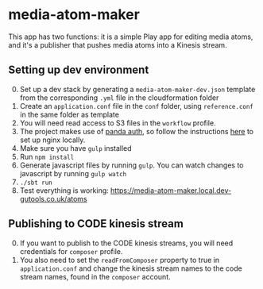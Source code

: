 # media-atom-maker
This app has two functions: it is a simple Play app for editing media atoms,
and it's a publisher that pushes media atoms into a Kinesis stream.

## Setting up dev environment
0. Set up a dev stack by generating a `media-atom-maker-dev.json` template from the corresponding `.yml` file
in the cloudformation folder
0. Create an `application.conf` file in the `conf` folder, using `reference.conf` in the same folder as template
0. You will need read access to S3 files in the `workflow` profile.
0. The project makes use of [panda auth](https://github.com/guardian/pan-domain-authentication),
so follow the instructions [here](https://github.com/guardian/dev-nginx#nginx-dev-setup) to set up nginx locally.
0. Make sure you have `gulp` installed
0. Run `npm install`
0. Generate javascript files by running `gulp`. You can watch changes to javascript by running `gulp watch`
0. `./sbt run`
0. Test everything is working: https://media-atom-maker.local.dev-gutools.co.uk/atoms

## Publishing to CODE kinesis stream
0. If you want to publish to the CODE kinesis streams, you will need credentials for `composer` profile.
0. You also need to set the `readFromComposer` property to true in `application.conf` and change the kinesis
stream names to the code stream names, found in the `composer` account.
